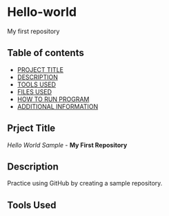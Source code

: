 # Hello-world
My first repository

## Table of contents

- [PROJECT TITLE](#Project-Title)
- [DESCRIPTION](#Description)
- [TOOLS USED](#Tools-Used)
- [FILES USED](#Files-Used)
- [HOW TO RUN PROGRAM](#How-To-Run-Program)
- [ADDITIONAL INFORMATION](#Additional-Information)


## Prject Title

*Hello World Sample* - **My First Repository** 

## Description

Practice using GitHub by creating a sample repository. 

## Tools Used

